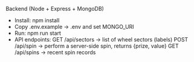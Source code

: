 Backend (Node + Express + MongoDB)
- Install: npm install
- Copy .env.example -> .env and set MONGO_URI
- Run: npm run start
- API endpoints:
  GET /api/sectors  -> list of wheel sectors (labels)
  POST /api/spin   -> perform a server-side spin, returns {prize, value}
  GET /api/spins    -> recent spin records
